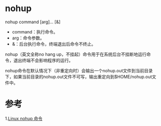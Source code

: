 # nohup
nohup command [arg]… [&]
 - command：执行命令。
 - arg：命令参数。
 - &：后台执行命令，终端退出后命令不终止。

nohup（英文全称no hang up，不挂起）命令用于在系统后台不挂断地运行命令，退出终端不会影响程序的运行。

nohup命令在默认情况下（非重定向时）会输出一个nohup.out文件到当前目录下，如果当前目录的nohup.out文件不可写，输出重定向到$HOME/nohup.out文件中。

# 参考
1.[Linux nohup 命令](https://www.runoob.com/linux/linux-comm-nohup.html)

